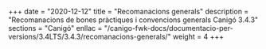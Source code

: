 +++
date        = "2020-12-12"
title       = "Recomanacions generals"
description = "Recomanacions de bones pràctiques i convencions generals Canigó 3.4.3"
sections    = "Canigó"
enllac		= "/canigo-fwk-docs/documentacio-per-versions/3.4LTS/3.4.3/recomanacions-generals/"
weight		= 4
+++
